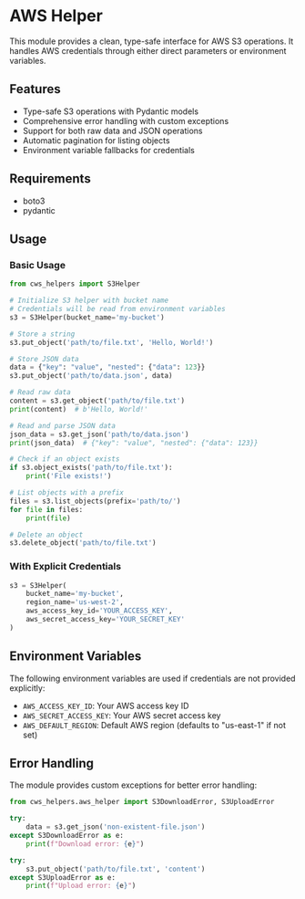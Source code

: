 # AWS Helper

This module provides a clean, type-safe interface for AWS S3 operations. It handles AWS credentials through either direct parameters or environment variables.

## Features

- Type-safe S3 operations with Pydantic models
- Comprehensive error handling with custom exceptions
- Support for both raw data and JSON operations
- Automatic pagination for listing objects
- Environment variable fallbacks for credentials

## Requirements

- boto3
- pydantic

## Usage

### Basic Usage

```python
from cws_helpers import S3Helper

# Initialize S3 helper with bucket name
# Credentials will be read from environment variables
s3 = S3Helper(bucket_name='my-bucket')

# Store a string
s3.put_object('path/to/file.txt', 'Hello, World!')

# Store JSON data
data = {"key": "value", "nested": {"data": 123}}
s3.put_object('path/to/data.json', data)

# Read raw data
content = s3.get_object('path/to/file.txt')
print(content)  # b'Hello, World!'

# Read and parse JSON data
json_data = s3.get_json('path/to/data.json')
print(json_data)  # {"key": "value", "nested": {"data": 123}}

# Check if an object exists
if s3.object_exists('path/to/file.txt'):
    print('File exists!')

# List objects with a prefix
files = s3.list_objects(prefix='path/to/')
for file in files:
    print(file)

# Delete an object
s3.delete_object('path/to/file.txt')
```

### With Explicit Credentials

```python
s3 = S3Helper(
    bucket_name='my-bucket',
    region_name='us-west-2',
    aws_access_key_id='YOUR_ACCESS_KEY',
    aws_secret_access_key='YOUR_SECRET_KEY'
)
```

## Environment Variables

The following environment variables are used if credentials are not provided explicitly:

- `AWS_ACCESS_KEY_ID`: Your AWS access key ID
- `AWS_SECRET_ACCESS_KEY`: Your AWS secret access key
- `AWS_DEFAULT_REGION`: Default AWS region (defaults to "us-east-1" if not set)

## Error Handling

The module provides custom exceptions for better error handling:

```python
from cws_helpers.aws_helper import S3DownloadError, S3UploadError

try:
    data = s3.get_json('non-existent-file.json')
except S3DownloadError as e:
    print(f"Download error: {e}")

try:
    s3.put_object('path/to/file.txt', 'content')
except S3UploadError as e:
    print(f"Upload error: {e}")
``` 